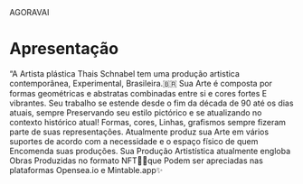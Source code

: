 
<!DOCTYPE html>
<html>
<head>
 AGORAVAI
</head>
<body>

<h1>Apresentação</h1>
<p>“A Artista plástica Thais Schnabel tem uma produção artistica contemporânea,
Experimental, Brasileira.🇧🇷
Sua Arte é composta por formas geométricas e abstratas combinadas entre si e cores fortes
E vibrantes.
Seu trabalho se estende desde o fim da década de 90 até os dias atuais, sempre
Preservando seu estilo pictórico e se atualizando no contexto histórico atual! Formas, cores,
Linhas, grafismos sempre fizeram parte de suas representações. Atualmente produz sua
Arte em vários suportes de acordo com a necessidade e o espaço físico de quem
Encomenda suas produções.
Sua Produção Artistística atualmente engloba Obras Produzidas no formato NFT🖖🏻que
Podem ser apreciadas nas plataformas Opensea.io e Mintable.app✨ </p>

</body>
